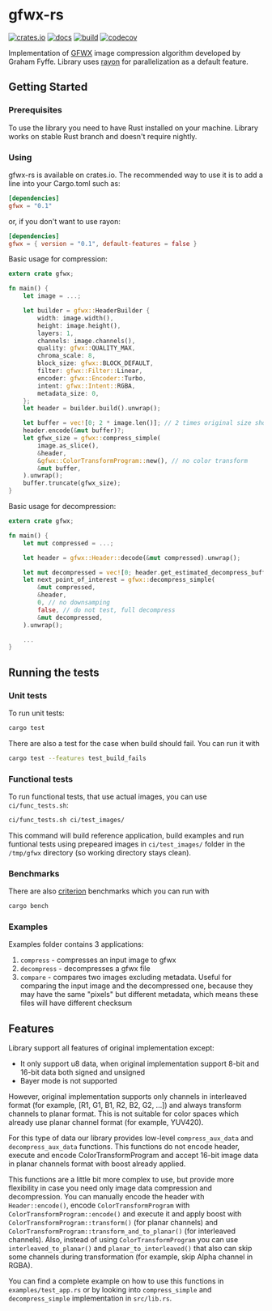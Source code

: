 # gfwx-rs

[![crates.io](https://img.shields.io/crates/v/gfwx.svg)](https://crates.io/crates/gfwx)
[![docs](https://docs.rs/gfwx/badge.svg)](https://docs.rs/gfwx)
[![build](https://travis-ci.com/vaffeine/gfwx-rs.svg?branch=master)](https://travis-ci.com/vaffeine/gfwx-rs)
[![codecov](https://codecov.io/gh/vaffeine/gfwx-rs/branch/master/graph/badge.svg)](https://codecov.io/gh/vaffeine/gfwx-rs/branch/master)

Implementation of [GFWX](http://www.gfwx.org/) image compression algorithm developed by Graham Fyffe.
Library uses [rayon](https://github.com/rayon-rs/rayon) for parallelization as a default feature.

## Getting Started

### Prerequisites

To use the library you need to have Rust installed on your machine. Library works on stable Rust branch and doesn't require nightly.

### Using

gfwx-rs is available on crates.io. The recommended way to use it is to add a line into your Cargo.toml such as:
```toml
[dependencies]
gfwx = "0.1"
```

or, if you don't want to use rayon:
```toml
[dependencies]
gfwx = { version = "0.1", default-features = false }
```

Basic usage for compression:

```rust
extern crate gfwx;

fn main() {
    let image = ...;

    let builder = gfwx::HeaderBuilder {
        width: image.width(),
        height: image.height(),
        layers: 1,
        channels: image.channels(),
        quality: gfwx::QUALITY_MAX,
        chroma_scale: 8,
        block_size: gfwx::BLOCK_DEFAULT,
        filter: gfwx::Filter::Linear,
        encoder: gfwx::Encoder::Turbo,
        intent: gfwx::Intent::RGBA,
        metadata_size: 0,
    };
    let header = builder.build().unwrap();

    let buffer = vec![0; 2 * image.len()]; // 2 times original size should always be enough
    header.encode(&mut buffer)?;
    let gfwx_size = gfwx::compress_simple(
        image.as_slice(),
        &header,
        &gfwx::ColorTransformProgram::new(), // no color transform
        &mut buffer,
    ).unwrap();
    buffer.truncate(gfwx_size);
}
```

Basic usage for decompression:

```rust
extern crate gfwx;

fn main() {
    let mut compressed = ...;

    let header = gfwx::Header::decode(&mut compressed).unwrap();

    let mut decompressed = vec![0; header.get_estimated_decompress_buffer_size()];
    let next_point_of_interest = gfwx::decompress_simple(
        &mut compressed,
        &header,
        0, // no downsamping
        false, // do not test, full decompress
        &mut decompressed,
    ).unwrap();

    ...
}
```

## Running the tests

### Unit tests

To run unit tests:
```bash
cargo test
```

There are also a test for the case when build should fail. You can run it with
```bash
cargo test --features test_build_fails
```

### Functional tests
To run functional tests, that use actual images, you can use `ci/func_tests.sh`:
```bash
ci/func_tests.sh ci/test_images/
```

This command will build reference application, build examples and run funtional tests
using prepeared images in `ci/test_images/` folder in the `/tmp/gfwx` directory
(so working directory stays clean).

### Benchmarks

There are also [criterion](https://github.com/japaric/criterion.rs) benchmarks which you can run with
```bash
cargo bench
```

### Examples

Examples folder contains 3 applications:
1. `compress` - compresses an input image to gfwx
2. `decompress` - decompresses a gfwx file
3. `compare` - compares two images excluding metadata. Useful for comparing the input image and the decompressed one, because they may have the same "pixels" but different metadata, which means these files will have different checksum

## Features

Library support all features of original implementation except:
- It only support u8 data, when original implementation support 8-bit and 16-bit data both signed and unsigned
- Bayer mode is not supported

However, original implementation supports only channels in interleaved format (for example, [R1, G1, B1, R2, B2, G2, ...]) and always transform channels to planar format.
This is not suitable for color spaces which already use planar channel format (for example, YUV420).

For this type of data our library provides low-level `compress_aux_data` and `decompress_aux_data` functions.
This functions do not encode header, execute and encode ColorTransformProgram and accept 16-bit image data in planar channels format with boost already applied.

This functions are a little bit more complex to use, but provide more flexibility in case you need only image data compression and decompression.
You can manually encode the header with `Header::encode()`, encode `ColorTransformProgram` with `ColorTransformProgram::encode()`
and execute it and apply boost with `ColorTransformProgram::transform()` (for planar channels) and `ColorTransformProgram::transform_and_to_planar()` (for interleaved channels).
Also, instead of using `ColorTransformProgram` you can use `interleaved_to_planar()` and `planar_to_interleaved()` that also can skip some channels during transformation (for example, skip Alpha channel in RGBA).

You can find a complete example on how to use this functions in `examples/test_app.rs` or by looking into `compress_simple` and `decompress_simple` implementation in `src/lib.rs`.
